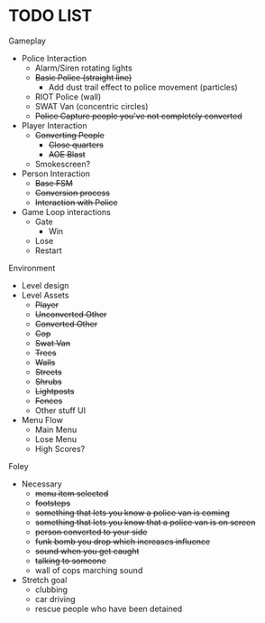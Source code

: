 # TODO LIST #
Gameplay
  + Police Interaction
    - Alarm/Siren rotating lights
    - ~~Basic Police (straight line)~~
      - Add dust trail effect to police movement (particles)
    - RIOT Police (wall)
    - SWAT Van (concentric circles)
    - ~~Police Capture people you've not completely converted~~
  + Player Interaction
    - ~~Converting People~~
      - ~~Close quarters~~
      - ~~AOE Blast~~
    - Smokescreen?
  + Person Interaction
    - ~~Base FSM~~
    - ~~Conversion process~~
    - ~~Interaction with Police~~
  + Game Loop interactions
    - Gate
      - Win
    - Lose
    - Restart

Environment
  + Level design
  + Level Assets
    - ~~Player~~
    - ~~Unconverted Other~~
    - ~~Converted Other~~
    - ~~Cop~~
    - ~~Swat Van~~
    - ~~Trees~~
    - ~~Walls~~
    - ~~Streets~~
    - ~~Shrubs~~
    - ~~Lightposts~~
    - ~~Fences~~
    - Other stuff
UI
  + Menu Flow
    - Main Menu
    - Lose Menu
    - High Scores?

Foley
  + Necessary
    - ~~menu item selected~~
    - ~~footsteps~~
    - ~~something that lets you know a police van is coming~~
    - ~~something that lets you know that a police van is on screen~~
    - ~~person converted to your side~~
    - ~~funk bomb you drop which increases influence~~
    - ~~sound when you get caught~~
    - ~~talking to someone~~
    - wall of cops marching sound
  + Stretch goal
    - clubbing
    - car driving
    - rescue people who have been detained
